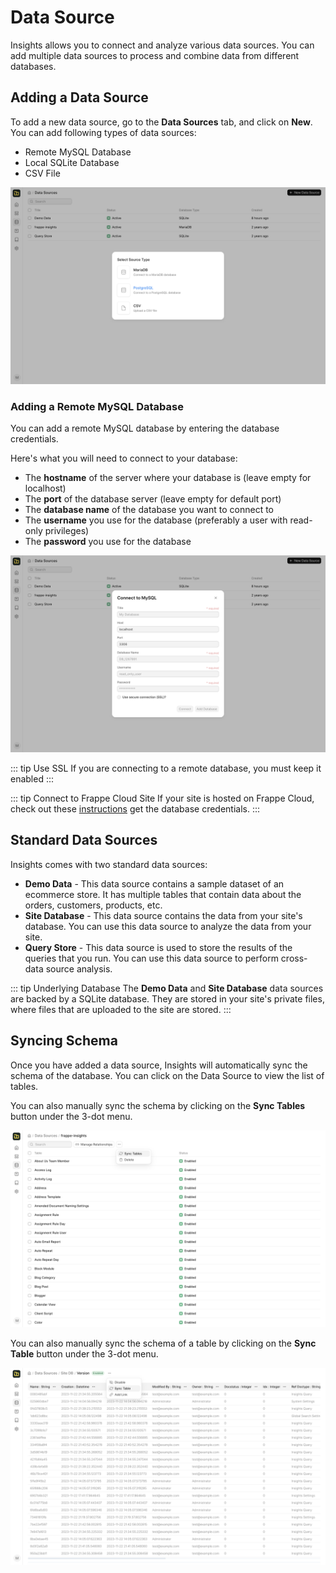 # Data Source

Insights allows you to connect and analyze various data sources. You can add multiple data sources to process and combine data from different databases. 

## Adding a Data Source

To add a new data source, go to the **Data Sources** tab, and click on **New**. You can add following types of data sources:

- Remote MySQL Database
- Local SQLite Database
- CSV File

![New Data Source](./images/new-data-source.png)

### Adding a Remote MySQL Database

You can add a remote MySQL database by entering the database credentials.

Here's what you will need to connect to your database:
- The **hostname** of the server where your database is (leave empty for localhost)
- The **port** of the database server (leave empty for default port)
- The **database name** of the database you want to connect to
- The **username** you use for the database (preferably a user with read-only privileges)
- The **password** you use for the database

![New MySQL Data Source](./images/new-mysql-source.png)

::: tip Use SSL
If you are connecting to a remote database, you must keep it enabled
:::

::: tip Connect to Frappe Cloud Site
If your site is hosted on Frappe Cloud, check out these [instructions](../miscellaneous/faq#q-my-site-is-hosted-on-frappe-cloud-how-do-i-connect-to-my-database) get the database credentials.
:::

## Standard Data Sources

Insights comes with two standard data sources:
- **Demo Data** - This data source contains a sample dataset of an ecommerce store. It has multiple tables that contain data about the orders, customers, products, etc.
- **Site Database** - This data source contains the data from your site's database. You can use this data source to analyze the data from your site.
- **Query Store** - This data source is used to store the results of the queries that you run. You can use this data source to perform cross-data source analysis.

::: tip Underlying Database
The **Demo Data** and **Site Database** data sources are backed by a SQLite database. They are stored in your site's private files, where files that are uploaded to the site are stored.
:::

## Syncing Schema

Once you have added a data source, Insights will automatically sync the schema of the database. You can click on the Data Source to view the list of tables.

You can also manually sync the schema by clicking on the **Sync Tables** button under the 3-dot menu.

![Sync Data Source](./images/sync-data-source.png)

You can also manually sync the schema of a table by clicking on the **Sync Table** button under the 3-dot menu.

![Sync Table](./images/sync-table.png)

